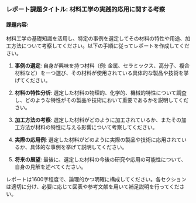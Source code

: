 ### レポート課題タイトル: 材料工学の実践的応用に関する考察

#### 課題内容:
材料工学の基礎知識を活用し、特定の事例を選定してその材料の特性や用途、加工方法について考察してください。以下の手順に従ってレポートを作成してください。

1. **事例の選定**: 自身が興味を持つ材料（例: 金属、セラミックス、高分子、複合材料など）を一つ選び、その材料が使用されている具体的な製品や技術を挙げてください。

2. **材料の特性分析**: 選定した材料の物理的、化学的、機械的特性について調査し、どのような特性がその製品や技術において重要であるかを説明してください。

3. **加工方法の考察**: 選定した材料がどのように加工されているか、またその加工方法が材料の特性に与える影響について考察してください。

4. **実際の応用例**: 選定した材料がどのように実際の製品や技術に応用されているか、具体的な事例を挙げて説明してください。

5. **将来の展望**: 最後に、選定した材料の今後の研究や応用の可能性について、自身の見解を述べてください。

レポートは1600字程度で、論理的かつ明確に構成してください。各セクションは適切に分け、必要に応じて図表や参考文献を用いて補足説明を行ってください。